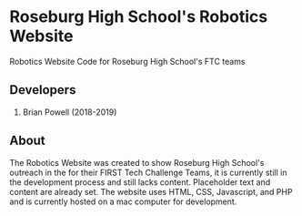 # Roseburg High School's Robotics Website
Robotics Website Code for Roseburg High School's FTC teams

## Developers
1. Brian Powell (2018-2019)

## About
The Robotics Website was created to show Roseburg High School's outreach in the for their FIRST Tech Challenge Teams, it is currently still in the development process and still lacks content. Placeholder text and content are already set. The website uses HTML, CSS, Javascript, and PHP and is currently hosted on a mac computer for development.
